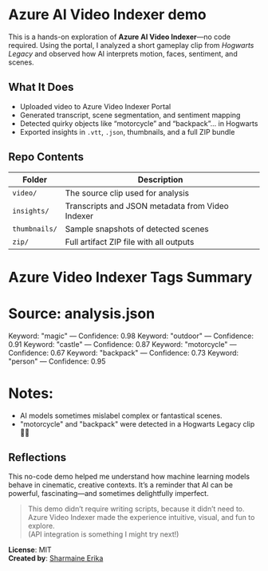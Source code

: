 # Azure AI Video Indexer demo


This is a hands-on exploration of **Azure AI Video Indexer**—no code required. Using the portal, I analyzed a short gameplay clip from *Hogwarts Legacy* and observed how AI interprets motion, faces, sentiment, and scenes.

## What It Does

- Uploaded video to Azure Video Indexer Portal
- Generated transcript, scene segmentation, and sentiment mapping
- Detected quirky objects like “motorcycle” and “backpack”... in Hogwarts 
- Exported insights in `.vtt`, `.json`, thumbnails, and a full ZIP bundle

## Repo Contents

| Folder       | Description                                      |
|--------------|--------------------------------------------------|
| `video/`     | The source clip used for analysis                |
| `insights/`  | Transcripts and JSON metadata from Video Indexer |
| `thumbnails/`| Sample snapshots of detected scenes              |
| `zip/`       | Full artifact ZIP file with all outputs          |


# Azure Video Indexer Tags Summary
# Source: analysis.json

Keyword: "magic" — Confidence: 0.98
Keyword: "outdoor" — Confidence: 0.91
Keyword: "castle" — Confidence: 0.87
Keyword: "motorcycle" — Confidence: 0.67
Keyword: "backpack" — Confidence: 0.73
Keyword: "person" — Confidence: 0.95

# Notes:
- AI models sometimes mislabel complex or fantastical scenes.
- "motorcycle" and "backpack" were detected in a Hogwarts Legacy clip 🤷‍♀️

##  Reflections
This no-code demo helped me understand how machine learning models behave in cinematic, creative contexts. It’s a reminder that AI can be powerful, fascinating—and sometimes delightfully imperfect.

> This demo didn’t require writing scripts, because it didn’t need to.  
> Azure Video Indexer made the experience intuitive, visual, and fun to explore.  
> (API integration is something I might try next!)



**License**: MIT  
**Created by**: [Sharmaine Erika](https://www.linkedin.com/in/sharmaine-erika-boling-delgado/)

